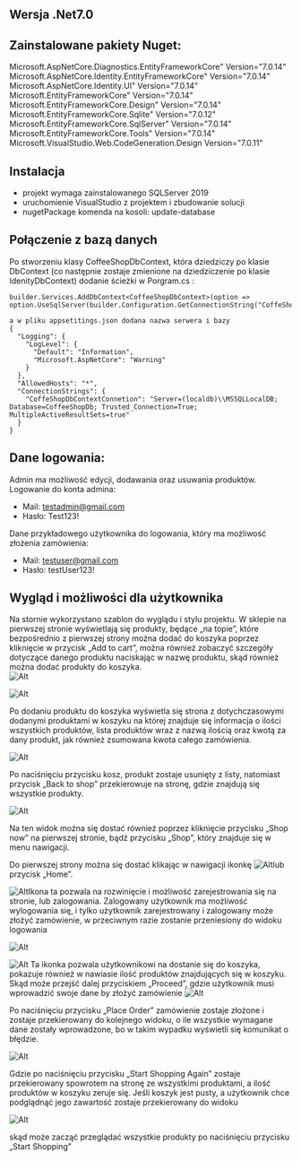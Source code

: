 ## Wersja .Net7.0

## Zainstalowane pakiety Nuget:
Microsoft.AspNetCore.Diagnostics.EntityFrameworkCore" Version="7.0.14" 
Microsoft.AspNetCore.Identity.EntityFrameworkCore" Version="7.0.14" Microsoft.AspNetCore.Identity.UI" Version="7.0.14" 
Microsoft.EntityFrameworkCore" Version="7.0.14" 
Microsoft.EntityFrameworkCore.Design" Version="7.0.14" Microsoft.EntityFrameworkCore.Sqlite" Version="7.0.12" Microsoft.EntityFrameworkCore.SqlServer" Version="7.0.14" 
Microsoft.EntityFrameworkCore.Tools" Version="7.0.14" 
Microsoft.VisualStudio.Web.CodeGeneration.Design Version="7.0.11"

## Instalacja

- projekt wymaga zainstalowanego SQLServer 2019
- uruchomienie VisualStudio z projektem i zbudowanie solucji
- nugetPackage komenda na kosoli: update-database


## Połączenie z bazą danych 
Po stworzeniu klasy CoffeeShopDbContext, która dziedziczy po klasie DbContext  (co następnie zostaje zmienione na dziedziczenie po klasie IdenityDbContext)
dodanie ścieżki w  Porgram.cs : 

```
builder.Services.AddDbContext<CoffeeShopDbContext>(option => option.UseSqlServer(builder.Configuration.GetConnectionString("CoffeShopDbContextConnetion")));

a w pliku appsetitings.json dodana nazwa serwera i bazy
{
  "Logging": {
    "LogLevel": {
      "Default": "Information",
      "Microsoft.AspNetCore": "Warning"
    }
  },
  "AllowedHosts": "*",
  "ConnectionStrings": {
    "CoffeShopDbContextConnetion": "Server=(localdb)\\MSSQLLocalDB; Database=CoffeeShopDb; Trusted_Connection=True; MultipleActiveResultSets=true"
  }
}
```

## Dane logowania:

Admin ma możliwość edycji, dodawania oraz usuwania produktów.
Logowanie do konta admina:
- Mail: testadmin@gmail.com
- Hasło: Test123!

Dane przykładowego użytkownika do logowania, który ma możliwość złożenia zamówienia:
- Mail: testuser@gmail.com
- Hasło: testUser123!


## Wygląd i możliwości dla użytkownika

Na stornie wykorzystano szablon do wyglądu i stylu projektu. W sklepie na pierwszej stronie wyświetlają się produkty, będące  „na topie”, które bezpośrednio z pierwszej strony można dodać do koszyka poprzez kliknięcie w przycisk „Add to cart”, 
można również zobaczyć szczegóły dotyczące danego produktu naciskając w nazwę produktu, skąd również można dodać produkty do koszyka.  
![Alt](https://raw.githubusercontent.com/paulinapiek/CoffeeShop/master/dokumentation/Obraz1.jpg) 

![Alt](https://raw.githubusercontent.com/paulinapiek/CoffeeShop/master/dokumentation/Obraz2.jpg)

Po dodaniu produktu do koszyka wyświetla się strona z dotychczasowymi dodanymi produktami w koszyku na której znajduje się informacja o ilości wszystkich produktów, lista produktów wraz z nazwą ilością oraz kwotą za dany produkt, jak również zsumowana kwota całego zamówienia.

![Alt](https://raw.githubusercontent.com/paulinapiek/CoffeeShop/master/dokumentation/Obraz3.jpg)

Po naciśnięciu przycisku kosz, produkt zostaje usunięty z listy, natomiast przycisk „Back to shop” przekierowuje na stronę, gdzie znajdują się wszystkie produkty. 

![Alt](https://raw.githubusercontent.com/paulinapiek/CoffeeShop/master/dokumentation/Obraz4.jpg)

Na ten widok można się dostać również poprzez kliknięcie przycisku „Shop now” na pierwszej stronie, bądź przycisku „Shop”, który znajduje się w menu nawigacji.
	
Do pierwszej strony można się dostać klikając w nawigacji ikonkę ![Alt](https://raw.githubusercontent.com/paulinapiek/CoffeeShop/master/dokumentation/Obraz6.jpg)lub przycisk „Home”.

![Alt](https://raw.githubusercontent.com/paulinapiek/CoffeeShop/master/dokumentation/Obraz7.jpg)Ikona ta pozwala na rozwinięcie i możliwość zarejestrowania się na stronie, lub zalogowania. Zalogowany użytkownik ma możliwość wylogowania się, i tylko użytkownik zarejestrowany i zalogowany może złożyć zamówienie, w przeciwnym razie zostanie przeniesiony do widoku logowania

![Alt](https://raw.githubusercontent.com/paulinapiek/CoffeeShop/master/dokumentation/Obraz8.jpg)

![Alt](https://raw.githubusercontent.com/paulinapiek/CoffeeShop/master/dokumentation/Obraz12.gif) Ta ikonka pozwala użytkownikowi na dostanie się do koszyka, pokazuje również w nawiasie ilość produktów znajdujących się w koszyku.
Skąd może przejść dalej przyciskiem „Proceed”, gdzie użytkownik musi wprowadzić swoje dane by złożyć zamówienie
![Alt](https://raw.githubusercontent.com/paulinapiek/CoffeeShop/master/dokumentation/Obraz9.jpg)

Po naciśnięciu przycisku „Place Order” zamówienie zostaje złożone i zostaje przekierowany do kolejnego widoku, o ile wszystkie wymagane dane zostały wprowadzone, bo w takim wypadku wyświetli się komunikat o błędzie.

![Alt](https://raw.githubusercontent.com/paulinapiek/CoffeeShop/master/dokumentation/Obraz10.jpg)

Gdzie po naciśnięciu przycisku „Start Shopping Again” zostaje przekierowany spowrotem na stronę ze wszystkimi produktami, a ilość produktów w koszyku zeruje się.
Jeśli koszyk jest pusty, a użytkownik chce podglądnąć jego zawartość zostaje przekierowany do widoku 

![Alt](https://raw.githubusercontent.com/paulinapiek/CoffeeShop/master/dokumentation/Obraz11.jpg)

skąd może zacząć przeglądać wszystkie produkty po naciśnięciu przycisku „Start Shopping”
